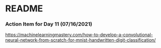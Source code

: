 # README

### Action Item for Day 11 (07/16/2021)
https://machinelearningmastery.com/how-to-develop-a-convolutional-neural-network-from-scratch-for-mnist-handwritten-digit-classification/
